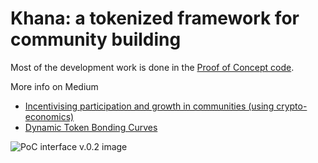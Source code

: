 # Khana: a tokenized framework for community building

Most of the development work is done in the [Proof of Concept code](https://github.com/mrdavey/KhanaFramework/tree/master/Khana%20POC).


More info on Medium
 - [Incentivising participation and growth in communities (using crypto-economics)](https://medium.com/@mrdavey/incentivising-participation-and-growth-in-communities-using-crypto-economics-5a369dd7f5fc)
  - [Dynamic Token Bonding Curves](https://medium.com/@mrdavey/dynamic-token-bonding-curves-41d36e43befa)
  
![PoC interface v.0.2 image](https://raw.githubusercontent.com/mrdavey/KhanaFramework/master/Khana%20POC/KhanaAlpha.png)
